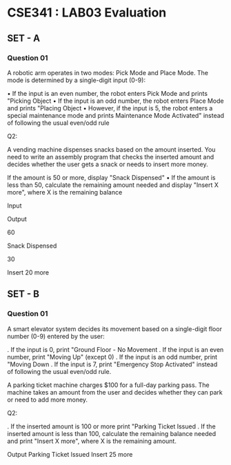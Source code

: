 # CSE341 : LAB03 Evaluation

## SET - A

### Question 01

A robotic arm operates in two modes: Pick Mode and Place Mode. The mode is determined
by a single-digit input (0-9):


• If the input is an even number, the robot enters Pick Mode and prints "Picking
Object
• If the input is an odd number, the robot enters Place Mode and prints "Placing
Object
• However, if the input is 5, the robot enters a special maintenance mode and prints
Maintenance Mode Activated" instead of following the usual even/odd rule


Q2:


A vending machine dispenses snacks based on the amount inserted. You need to write an
assembly program that checks the inserted amount and decides whether the user gets a snack
or needs to insert more money.


If the amount is 50 or more, display "Snack Dispensed"
• If the amount is less than 50, calculate the remaining amount needed and display
"Insert X more", where X is the remaining balance


Input


Output


60


Snack Dispensed


30


Insert 20 more

## SET - B

### Question 01
A smart elevator system decides its movement based on a single-digit floor number (0-9)
entered by the user:


. If the input is 0, print "Ground Floor - No Movement
.
If the input is an even number, print "Moving Up" (except 0)
.
If the input is an odd number, print "Moving Down
. If the input is 7, print "Emergency Stop Activated" instead of following the usual
even/odd rule.


A parking ticket machine charges $100 for a full-day parking pass. The machine takes an
amount from the user and decides whether they can park or need to add more money.


Q2:


. If the inserted amount is 100 or more print "Parking Ticket Issued
. If the inserted amount is less than 100, calculate the remaining balance needed and
print "Insert X more", where X is the remaining amount.


Output
Parking Ticket lssued
Insert 25 more
